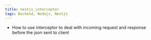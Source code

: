 ```yaml
---
title: nestjs_interceptor
tags: Backend, Nodejs, Nestjs 
---
```


- How to use interceptor to deal with incoming request and response before the json sent to client